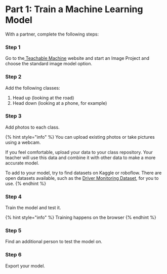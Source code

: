 # Part 1: Train a Machine Learning Model

With a partner, complete the following steps:&#x20;

### Step 1

Go to the[ ](https://teachablemachine.withgoogle.com/train)[Teachable Machine](https://teachablemachine.withgoogle.com/train) website and start an Image Project and choose the standard image model option. &#x20;

### Step 2

Add the following classes:&#x20;

1. Head up (looking at the road)&#x20;
2. Head down (looking at a phone, for example)&#x20;

### Step 3

Add photos to each class.  &#x20;

{% hint style="info" %}
You can upload existing photos or take pictures using a webcam. &#x20;

If you feel comfortable, upload your data to your class repository. Your teacher will use this data and combine it with other data to make a more accurate model.&#x20;

To add to your model, try to find datasets on Kaggle or roboflow. There are open datasets available, such as the [Driver Monitoring Dataset](https://dmd.vicomtech.org/#about), for you to use.&#x20;
{% endhint %}

### Step 4

Train the model and test it.&#x20;

{% hint style="info" %}
Training happens on the browser
{% endhint %}

### Step 5

Find an additional person to test the model on.&#x20;

### Step 6

Export your model.&#x20;
